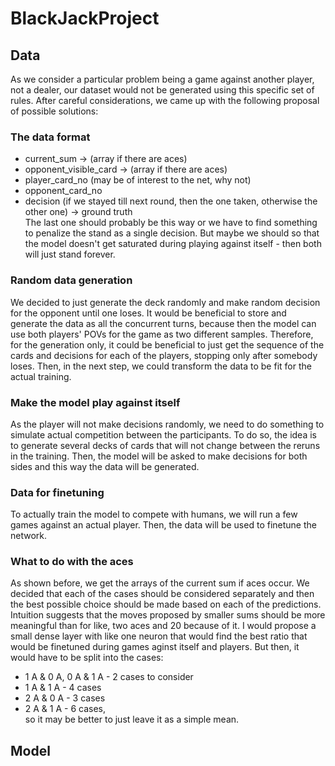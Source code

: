 # BlackJackProject

## Data 
As we consider a particular problem being a game against another player, not a dealer, our dataset would not be generated using this specific set of rules. After careful considerations, we came up with the following proposal of possible solutions:  
### The data format
- current_sum -> (array if there are aces)
- opponent_visible_card -> (array if there are aces)
- player_card_no (may be of interest to the net, why not)
- opponent_card_no
- decision (if we stayed till next round, then the one taken, otherwise the other one) -> ground truth  
The last one should probably be this way or we have to find something to penalize the stand as a single decision. But maybe we should so that the model doesn't get saturated during playing against itself - then both will just stand forever.

### Random data generation
We decided to just generate the deck randomly and make random decision for the opponent until one loses. It would be beneficial to store and generate the data as all the concurrent turns, because then the model can use both players' POVs for the game as two different samples. Therefore, for the generation only, it could be beneficial to just get the sequence of the cards and decisions for each of the players, stopping only after somebody loses. Then, in the next step, we could transform the data to be fit for the actual training.

### Make the model play against itself
As the player will not make decisions randomly, we need to do something to simulate actual competition between the participants. To do so, the idea is to generate several decks of cards that will not change between the reruns in the training. Then, the model will be asked to make decisions for both sides and this way the data will be generated.

### Data for finetuning 
To actually train the model to compete with humans, we will run a few games against an actual player. Then, the data will be used to finetune the network.

### What to do with the aces
As shown before, we get the arrays of the current sum if aces occur. We decided that each of the cases should be considered separately and then the best possible choice should be made based on each of the predictions. Intuition suggests that the moves proposed by smaller sums should be more meaningful than for like, two aces and 20 because of it. I would propose a small dense layer with like one neuron that would find the best ratio that would be finetuned during games aginst itself and players. But then, it would have to be split into the cases:
- 1 A & 0 A, 0 A & 1 A - 2 cases to consider
- 1 A & 1 A - 4 cases 
- 2 A & 0 A - 3 cases 
- 2 A & 1 A - 6 cases,  
so it may be better to just leave it as a simple mean.

## Model
